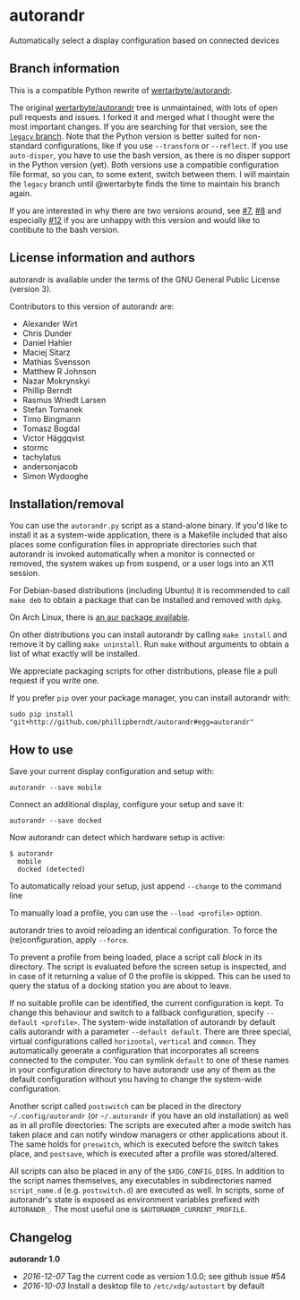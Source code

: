 # autorandr 
Automatically select a display configuration based on connected devices

## Branch information

This is a compatible Python rewrite of
[wertarbyte/autorandr](https://github.com/wertarbyte/autorandr).

The original [wertarbyte/autorandr](https://github.com/wertarbyte/autorandr)
tree is unmaintained, with lots of open pull requests and issues. I forked it
and merged what I thought were the most important changes. If you are searching
for that version, see the [`legacy` branch](https://github.com/phillipberndt/autorandr/tree/legacy).
Note that the Python version is better suited for non-standard configurations,
like if you use `--transform` or `--reflect`. If you use `auto-disper`, you
have to use the bash version, as there is no disper support in the Python
version (yet). Both versions use a compatible configuration file format, so
you can, to some extent, switch between them.  I will maintain the `legacy`
branch until @wertarbyte finds the time to maintain his branch again.

If you are interested in why there are two versions around, see
[#7](https://github.com/phillipberndt/autorandr/issues/7),
[#8](https://github.com/phillipberndt/autorandr/issues/8) and
especially
[#12](https://github.com/phillipberndt/autorandr/issues/12)
if you are unhappy with this version and would like to contibute to the bash
version.

## License information and authors

autorandr is available under the terms of the GNU General Public License
(version 3).

Contributors to this version of autorandr are:

* Alexander Wirt
* Chris Dunder
* Daniel Hahler
* Maciej Sitarz
* Mathias Svensson
* Matthew R Johnson
* Nazar Mokrynskyi
* Phillip Berndt
* Rasmus Wriedt Larsen
* Stefan Tomanek
* Timo Bingmann
* Tomasz Bogdal
* Victor Häggqvist
* stormc
* tachylatus
* andersonjacob
* Simon Wydooghe

## Installation/removal
You can use the `autorandr.py` script as a stand-alone binary. If you'd like to
install it as a system-wide application, there is a Makefile included that also
places some configuration files in appropriate directories such that autorandr
is invoked automatically when a monitor is connected or removed, the system
wakes up from suspend, or a user logs into an X11 session.

For Debian-based distributions (including Ubuntu) it is recommended to call
`make deb` to obtain a package that can be installed and removed with `dpkg`.

On Arch Linux, there is [an aur package
available](https://aur.archlinux.org/packages/autorandr-git/).

On other distributions you can install autorandr by calling `make install` and
remove it by calling `make uninstall`. Run `make` without arguments to obtain a
list of what exactly will be installed.

We appreciate packaging scripts for other distributions, please file a pull
request if you write one.

If you prefer `pip` over your package manager, you can install autorandr with:

    sudo pip install "git+http://github.com/phillipberndt/autorandr#egg=autorandr"


## How to use

Save your current display configuration and setup with:

    autorandr --save mobile

Connect an additional display, configure your setup and save it:

    autorandr --save docked

Now autorandr can detect which hardware setup is active:

    $ autorandr
      mobile
      docked (detected)

To automatically reload your setup, just append `--change` to the command line

To manually load a profile, you can use the `--load <profile>` option.

autorandr tries to avoid reloading an identical configuration. To force the
(re)configuration, apply `--force`.

To prevent a profile from being loaded, place a script call _block_ in its
directory. The script is evaluated before the screen setup is inspected, and
in case of it returning a value of 0 the profile is skipped. This can be used
to query the status of a docking station you are about to leave.

If no suitable profile can be identified, the current configuration is kept.
To change this behaviour and switch to a fallback configuration, specify
`--default <profile>`. The system-wide installation of autorandr by default
calls autorandr with a parameter `--default default`. There are three special,
virtual configurations called `horizontal`, `vertical` and `common`. They
automatically generate a configuration that incorporates all screens
connected to the computer. You can symlink `default` to one of these
names in your configuration directory to have autorandr use any of them
as the default configuration without you having to change the system-wide
configuration.

Another script called `postswitch` can be placed in the directory
`~/.config/autorandr` (or `~/.autorandr` if you have an old installation) as
well as in all profile directories: The scripts are executed after a mode
switch has taken place and can notify window managers or other applications
about it. The same holds for `preswitch`, which is executed before the switch
takes place, and `postsave`, which is executed after a profile was
stored/altered.

All scripts can also be placed in any of the `$XDG_CONFIG_DIRS`. In addition to
the script names themselves, any executables in subdirectories named
`script_name.d` (e.g. `postswitch.d`) are executed as well. In scripts, some of
autorandr's state is exposed as environment variables prefixed with `AUTORANDR_`.
The most useful one is `$AUTORANDR_CURRENT_PROFILE`.

## Changelog

**autorandr 1.0**

* *2016-12-07* Tag the current code as version 1.0.0; see github issue #54
* *2016-10-03* Install a desktop file to `/etc/xdg/autostart` by default
